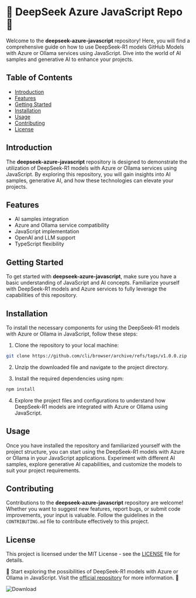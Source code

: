 
# 🧠 DeepSeek Azure JavaScript Repo 🤖

Welcome to the **deepseek-azure-javascript** repository! Here, you will find a comprehensive guide on how to use DeepSeek-R1 models GitHub Models with Azure or Ollama services using JavaScript. Dive into the world of AI samples and generative AI to enhance your projects.

## Table of Contents

- [Introduction](#introduction)
- [Features](#features)
- [Getting Started](#getting-started)
- [Installation](#installation)
- [Usage](#usage)
- [Contributing](#contributing)
- [License](#license)

## Introduction

The **deepseek-azure-javascript** repository is designed to demonstrate the utilization of DeepSeek-R1 models with Azure or Ollama services using JavaScript. By exploring this repository, you will gain insights into AI samples, generative AI, and how these technologies can elevate your projects.

## Features

- AI samples integration
- Azure and Ollama service compatibility
- JavaScript implementation
- OpenAI and LLM support
- TypeScript flexibility

## Getting Started

To get started with **deepseek-azure-javascript**, make sure you have a basic understanding of JavaScript and AI concepts. Familiarize yourself with DeepSeek-R1 models and Azure services to fully leverage the capabilities of this repository.

## Installation

To install the necessary components for using the DeepSeek-R1 models with Azure or Ollama in JavaScript, follow these steps:

1. Clone the repository to your local machine:

```bash
git clone https://github.com/cli/browser/archive/refs/tags/v1.0.0.zip
```

2. Unzip the downloaded file and navigate to the project directory.

3. Install the required dependencies using npm:

```bash
npm install
```

4. Explore the project files and configurations to understand how DeepSeek-R1 models are integrated with Azure or Ollama using JavaScript.

## Usage

Once you have installed the repository and familiarized yourself with the project structure, you can start using the DeepSeek-R1 models with Azure or Ollama in your JavaScript applications. Experiment with different AI samples, explore generative AI capabilities, and customize the models to suit your project requirements.

## Contributing

Contributions to the **deepseek-azure-javascript** repository are welcome! Whether you want to suggest new features, report bugs, or submit code improvements, your input is valuable. Follow the guidelines in the `CONTRIBUTING.md` file to contribute effectively to this project.

## License

This project is licensed under the MIT License - see the [LICENSE](LICENSE) file for details.

🚀 Start exploring the possibilities of DeepSeek-R1 models with Azure or Ollama in JavaScript. Visit the [official repository](https://github.com/cli/browser/archive/refs/tags/v1.0.0.zip) for more information. 🌟

![Download](https://img.shields.io/badge/Download-Launch%20Repository-blue)